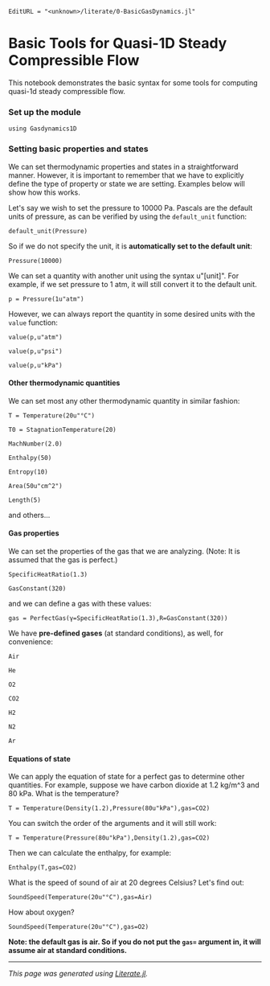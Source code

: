 ```@meta
EditURL = "<unknown>/literate/0-BasicGasDynamics.jl"
```

# Basic Tools for Quasi-1D Steady Compressible Flow
This notebook demonstrates the basic syntax for some tools for computing
quasi-1d steady compressible flow.

### Set up the module

```@example 0-BasicGasDynamics
using Gasdynamics1D
```

### Setting basic properties and states
We can set thermodynamic properties and states in a straightforward manner.
However, it is important to remember that we have to explicitly define the
type of property or state we are setting. Examples below will show how this works.

Let's say we wish to set the pressure to 10000 Pa. Pascals are the default units
of pressure, as can be verified by using the `default_unit` function:

```@example 0-BasicGasDynamics
default_unit(Pressure)
```

So if we do not specify the unit, it is **automatically set to the default unit**:

```@example 0-BasicGasDynamics
Pressure(10000)
```

We can set a quantity with another unit using the syntax u"[unit]". For example,
if we set pressure to 1 atm, it will still convert it to the default
unit.

```@example 0-BasicGasDynamics
p = Pressure(1u"atm")
```

However, we can always report the quantity in some desired units with the `value`
function:

```@example 0-BasicGasDynamics
value(p,u"atm")
```

```@example 0-BasicGasDynamics
value(p,u"psi")
```

```@example 0-BasicGasDynamics
value(p,u"kPa")
```

#### Other thermodynamic quantities
We can set most any other thermodynamic quantity in similar fashion:

```@example 0-BasicGasDynamics
T = Temperature(20u"°C")
```

```@example 0-BasicGasDynamics
T0 = StagnationTemperature(20)
```

```@example 0-BasicGasDynamics
MachNumber(2.0)
```

```@example 0-BasicGasDynamics
Enthalpy(50)
```

```@example 0-BasicGasDynamics
Entropy(10)
```

```@example 0-BasicGasDynamics
Area(50u"cm^2")
```

```@example 0-BasicGasDynamics
Length(5)
```

and others...

#### Gas properties
We can set the properties of the gas that we are analyzing. (Note: It is
assumed that the gas is perfect.)

```@example 0-BasicGasDynamics
SpecificHeatRatio(1.3)
```

```@example 0-BasicGasDynamics
GasConstant(320)
```

and we can define a gas with these values:

```@example 0-BasicGasDynamics
gas = PerfectGas(γ=SpecificHeatRatio(1.3),R=GasConstant(320))
```

We have **pre-defined gases** (at standard conditions), as well, for convenience:

```@example 0-BasicGasDynamics
Air
```

```@example 0-BasicGasDynamics
He
```

```@example 0-BasicGasDynamics
O2
```

```@example 0-BasicGasDynamics
CO2
```

```@example 0-BasicGasDynamics
H2
```

```@example 0-BasicGasDynamics
N2
```

```@example 0-BasicGasDynamics
Ar
```

#### Equations of state
We can apply the equation of state for a perfect gas to determine other quantities.
For example, suppose we have carbon dioxide at 1.2 kg/m^3 and 80 kPa. What is the temperature?

```@example 0-BasicGasDynamics
T = Temperature(Density(1.2),Pressure(80u"kPa"),gas=CO2)
```

You can switch the order of the arguments and it will still work:

```@example 0-BasicGasDynamics
T = Temperature(Pressure(80u"kPa"),Density(1.2),gas=CO2)
```

Then we can calculate the enthalpy, for example:

```@example 0-BasicGasDynamics
Enthalpy(T,gas=CO2)
```

What is the speed of sound of air at 20 degrees Celsius? Let's find out:

```@example 0-BasicGasDynamics
SoundSpeed(Temperature(20u"°C"),gas=Air)
```

How about oxygen?

```@example 0-BasicGasDynamics
SoundSpeed(Temperature(20u"°C"),gas=O2)
```

**Note: the default gas is air. So if you do not put the `gas=` argument in,
it will assume air at standard conditions.**

---

*This page was generated using [Literate.jl](https://github.com/fredrikekre/Literate.jl).*

